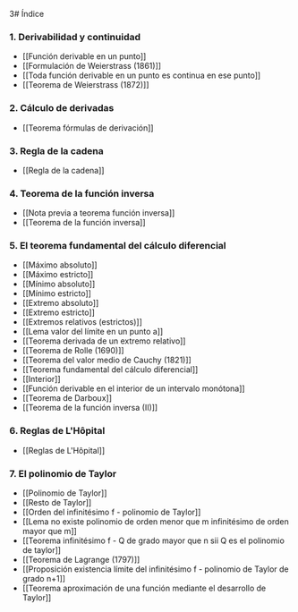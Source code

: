 3# Índice
### 1. Derivabilidad y continuidad
- [[Función derivable en un punto]]
- [[Formulación de Weierstrass (1861)]]
- [[Toda función derivable en un punto es continua en ese punto]]
- [[Teorema de Weierstrass (1872)]]
### 2. Cálculo de derivadas
- [[Teorema fórmulas de derivación]]
### 3. Regla de la cadena
- [[Regla de la cadena]]
### 4. Teorema de la función inversa
- [[Nota previa a teorema función inversa]]
- [[Teorema de la función inversa]]
### 5. El teorema fundamental del cálculo diferencial
- [[Máximo absoluto]]
- [[Máximo estricto]]
- [[Mínimo absoluto]]
- [[Mínimo estricto]]
- [[Extremo absoluto]]
- [[Extremo estricto]]
- [[Extremos relativos (estrictos)]]
- [[Lema valor del límite en un punto a]]
- [[Teorema derivada de un extremo relativo]]
- [[Teorema de Rolle (1690)]]
- [[Teorema del valor medio de Cauchy (1821)]]
- [[Teorema fundamental del cálculo diferencial]]
- [[Interior]]
- [[Función derivable en el interior de un intervalo monótona]]
- [[Teorema de Darboux]]
- [[Teorema de la función inversa (II)]]
### 6. Reglas de L'Hôpital
- [[Reglas de L'Hôpital]]
### 7. El polinomio de Taylor
- [[Polinomio de Taylor]]
- [[Resto de Taylor]]
- [[Orden del infinitésimo f - polinomio de Taylor]]
- [[Lema no existe polinomio de orden menor que m infinitésimo de orden mayor que m]]
- [[Teorema infinitésimo f - Q de grado mayor que n sii Q es el polinomio de taylor]]
- [[Teorema de Lagrange (1797)]]
- [[Proposición existencia límite del infinitésimo f - polinomio de Taylor de grado n+1]]
- [[Teorema aproximación de una función mediante el desarrollo de Taylor]]